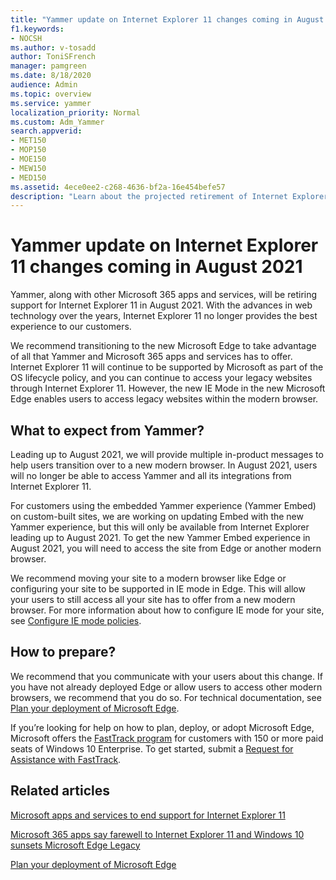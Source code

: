 ```yaml
---
title: "Yammer update on Internet Explorer 11 changes coming in August 2021"
f1.keywords:
- NOCSH
ms.author: v-tosadd
author: ToniSFrench
manager: pamgreen
ms.date: 8/18/2020
audience: Admin
ms.topic: overview
ms.service: yammer
localization_priority: Normal
ms.custom: Adm_Yammer
search.appverid:
- MET150
- MOP150
- MOE150
- MEW150
- MED150
ms.assetid: 4ece0ee2-c268-4636-bf2a-16e454befe57
description: "Learn about the projected retirement of Internet Explorer coming in August 2021."
---
```

# Yammer update on Internet Explorer 11 changes coming in August 2021

Yammer, along with other Microsoft 365 apps and services, will be retiring support for Internet Explorer 11 in August 2021. With the advances in web technology over the years, Internet Explorer 11 no longer provides the best experience to our customers.

We recommend transitioning to the new Microsoft Edge to take advantage of all that Yammer and Microsoft 365 apps and services has to offer. Internet Explorer 11 will continue to be supported by Microsoft as part of the OS lifecycle policy, and you can continue to access your legacy websites through Internet Explorer 11. However, the new IE Mode in the new Microsoft Edge enables users to access legacy websites within the modern browser.

## What to expect from Yammer?

Leading up to August 2021, we will provide multiple in-product messages to help users transition over to a new modern browser. In August 2021, users will no longer be able to access Yammer and all its integrations from Internet Explorer 11.

For customers using the embedded Yammer experience (Yammer Embed) on custom-built sites, we are working on updating Embed with the new Yammer experience, but this will only be available from Internet Explorer leading up to August 2021. To get the new Yammer Embed experience in August 2021, you will need to access the site from Edge or another modern browser. 

We recommend moving your site to a modern browser like Edge or configuring your site to be supported in IE mode in Edge. This will allow your users to still access all your site has to offer from a new modern browser. For more information about how to configure IE mode for your site, see [Configure IE mode policies](https://docs.microsoft.com/deployedge/edge-ie-mode-policies). 

## How to prepare?

We recommend that you communicate with your users about this change. If you have not already deployed Edge or allow users to access other modern browsers, we recommend that you do so. For technical documentation, see [Plan your deployment of Microsoft Edge](https://docs.microsoft.com/deployedge/deploy-edge-plan-deployment).

If you’re looking for help on how to plan, deploy, or adopt Microsoft Edge, Microsoft offers the [FastTrack program](https://docs.microsoft.com/fasttrack/win-10-microsoft-edge-assistance-offered) for customers with 150 or more paid seats of Windows 10 Enterprise. To get started, submit a [Request for Assistance with FastTrack](https://docs.microsoft.com/fasttrack/win-10-microsoft-edge-assistance-offered).


## Related articles

[Microsoft apps and services to end support for Internet Explorer 11](https://docs.microsoft.com/lifecycle/announcements/internet-explorer-11-support-end-dates)

[Microsoft 365 apps say farewell to Internet Explorer 11 and Windows 10 sunsets Microsoft Edge Legacy](https://techcommunity.microsoft.com/t5/microsoft-365-blog/microsoft-365-apps-say-farewell-to-internet-explorer-11-and/ba-p/1591666)

[Plan your deployment of Microsoft Edge](https://docs.microsoft.com/deployedge/deploy-edge-plan-deployment)
